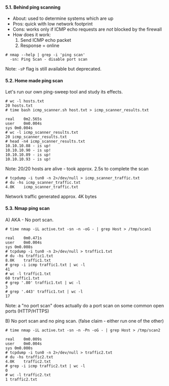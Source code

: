 #### 5.1. Behind ping scanning
- About: used to determine systems which are up
- Pros: quick with low network footprint
- Cons: works only if ICMP echo requests are *not* blocked by the firewall
- How does it work:
  1. Send ICMP echo packet
  2. Response = online

```
# nmap --help | grep -i 'ping scan'
  -sn: Ping Scan - disable port scan
```
Note: `-sP` flag is still available but deprecated.


#### 5.2. Home made ping scan

Let's run our own ping-sweep tool and study its effects.
```
# wc -l hosts.txt
20 hosts.txt
# time bash icmp_scanner.sh host.txt > icmp_scanner_results.txt

real	0m2.565s
user	0m0.004s
sys	0m0.004s
# wc -l icmp_scanner_results.txt
20 icmp_scanner_results.txt
# head -n4 icmp_scanner_results.txt
10.10.10.88 - is up!
10.10.10.90 - is up!
10.10.10.89 - is up!
10.10.10.93 - is up!
```
Note: 20/20 hosts are alive - took approx. 2.5s to complete the scan
```
# tcpdump -i tun0 -n 2>/dev/null > icmp_scanner_traffic.txt
# du -hs icmp_scanner_traffic.txt
4.0K	icmp_scanner_traffic.txt
```
Network traffic generated approx. 4K bytes


#### 5.3. Nmap ping scan

A) AKA - No port scan.
```
# time nmap -iL active.txt -sn -n -oG - | grep Host > /tmp/scan1

real	0m0.471s
user	0m0.004s
sys	0m0.008s
# tcpdump -i tun0 -n 2>/dev/null > traffic1.txt
# du -hs traffic1.txt
8.0K	traffic1.txt
# grep -i icmp traffic1.txt | wc -l
41
# wc -l traffic1.txt
60 traffic1.txt
# grep '.80' traffic1.txt | wc -l
3
# grep '.443' traffic1.txt | wc -l
17
```
Note: a "no port scan" does actually do a port scan on some common open ports (HTTP/HTTPS)

B) No port scan and no ping scan. (false claim - either run one of the other)
```
# time nmap -iL active.txt -sn -n -Pn -oG - | grep Host > /tmp/scan2

real	0m0.009s
user	0m0.004s
sys	0m0.000s
# tcpdump -i tun0 -n 2>/dev/null > traffic2.txt
# du -hs traffic2.txt
4.0K	traffic2.txt
# grep -i icmp traffic2.txt | wc -l
0
# wc -l traffic2.txt
1 traffic2.txt
```
